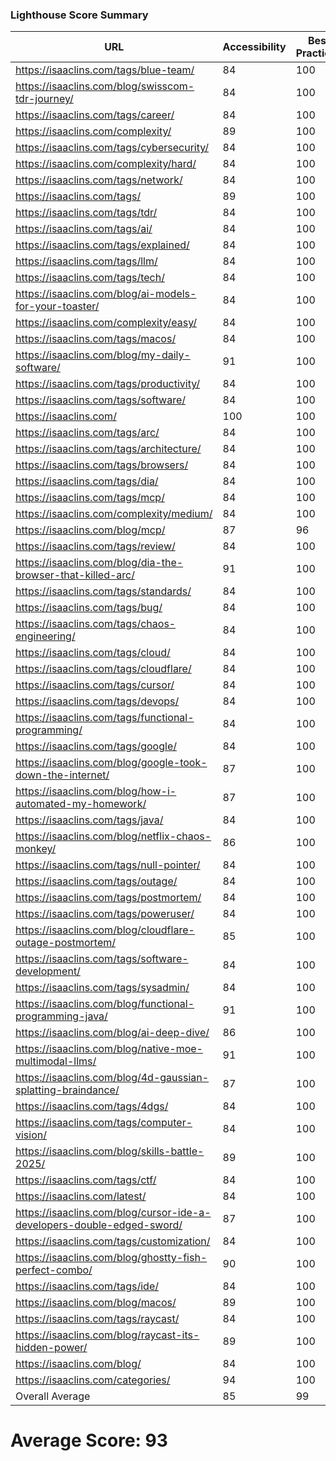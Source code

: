 ### Lighthouse Score Summary
| URL | Accessibility | Best Practices | Performance | SEO |
|-----|---------------|----------------|-------------|-----|
| https://isaaclins.com/tags/blue-team/ | 84 | 100 | 96 | 100 |
| https://isaaclins.com/blog/swisscom-tdr-journey/ | 84 | 100 | 39 | 100 |
| https://isaaclins.com/tags/career/ | 84 | 100 | 100 | 100 |
| https://isaaclins.com/complexity/ | 89 | 100 | 100 | 100 |
| https://isaaclins.com/tags/cybersecurity/ | 84 | 100 | 100 | 100 |
| https://isaaclins.com/complexity/hard/ | 84 | 100 | 100 | 100 |
| https://isaaclins.com/tags/network/ | 84 | 100 | 100 | 100 |
| https://isaaclins.com/tags/ | 89 | 100 | 100 | 100 |
| https://isaaclins.com/tags/tdr/ | 84 | 100 | 100 | 100 |
| https://isaaclins.com/tags/ai/ | 84 | 100 | 100 | 100 |
| https://isaaclins.com/tags/explained/ | 84 | 100 | 100 | 100 |
| https://isaaclins.com/tags/llm/ | 84 | 100 | 100 | 100 |
| https://isaaclins.com/tags/tech/ | 84 | 100 | 100 | 100 |
| https://isaaclins.com/blog/ai-models-for-your-toaster/ | 84 | 100 | 36 | 100 |
| https://isaaclins.com/complexity/easy/ | 84 | 100 | 100 | 100 |
| https://isaaclins.com/tags/macos/ | 84 | 100 | 100 | 100 |
| https://isaaclins.com/blog/my-daily-software/ | 91 | 100 | 100 | 100 |
| https://isaaclins.com/tags/productivity/ | 84 | 100 | 100 | 100 |
| https://isaaclins.com/tags/software/ | 84 | 100 | 100 | 100 |
| https://isaaclins.com/ | 100 | 100 | 100 | 100 |
| https://isaaclins.com/tags/arc/ | 84 | 100 | 100 | 100 |
| https://isaaclins.com/tags/architecture/ | 84 | 100 | 100 | 100 |
| https://isaaclins.com/tags/browsers/ | 84 | 100 | 100 | 100 |
| https://isaaclins.com/tags/dia/ | 84 | 100 | 100 | 100 |
| https://isaaclins.com/tags/mcp/ | 84 | 100 | 100 | 100 |
| https://isaaclins.com/complexity/medium/ | 84 | 100 | 100 | 100 |
| https://isaaclins.com/blog/mcp/ | 87 | 96 | 38 | 100 |
| https://isaaclins.com/tags/review/ | 84 | 100 | 100 | 100 |
| https://isaaclins.com/blog/dia-the-browser-that-killed-arc/ | 91 | 100 | 43 | 100 |
| https://isaaclins.com/tags/standards/ | 84 | 100 | 100 | 100 |
| https://isaaclins.com/tags/bug/ | 84 | 100 | 100 | 100 |
| https://isaaclins.com/tags/chaos-engineering/ | 84 | 100 | 100 | 100 |
| https://isaaclins.com/tags/cloud/ | 84 | 100 | 80 | 100 |
| https://isaaclins.com/tags/cloudflare/ | 84 | 100 | 100 | 100 |
| https://isaaclins.com/tags/cursor/ | 84 | 100 | 100 | 100 |
| https://isaaclins.com/tags/devops/ | 84 | 100 | 100 | 100 |
| https://isaaclins.com/tags/functional-programming/ | 84 | 100 | 100 | 100 |
| https://isaaclins.com/tags/google/ | 84 | 100 | 100 | 100 |
| https://isaaclins.com/blog/google-took-down-the-internet/ | 87 | 100 | 37 | 100 |
| https://isaaclins.com/blog/how-i-automated-my-homework/ | 87 | 100 | 43 | 100 |
| https://isaaclins.com/tags/java/ | 84 | 100 | 100 | 100 |
| https://isaaclins.com/blog/netflix-chaos-monkey/ | 86 | 100 | 40 | 100 |
| https://isaaclins.com/tags/null-pointer/ | 84 | 100 | 100 | 100 |
| https://isaaclins.com/tags/outage/ | 84 | 100 | 100 | 100 |
| https://isaaclins.com/tags/postmortem/ | 84 | 100 | 100 | 100 |
| https://isaaclins.com/tags/poweruser/ | 84 | 100 | 100 | 100 |
| https://isaaclins.com/blog/cloudflare-outage-postmortem/ | 85 | 100 | 43 | 100 |
| https://isaaclins.com/tags/software-development/ | 84 | 100 | 100 | 100 |
| https://isaaclins.com/tags/sysadmin/ | 84 | 100 | 100 | 100 |
| https://isaaclins.com/blog/functional-programming-java/ | 91 | 100 | 43 | 100 |
| https://isaaclins.com/blog/ai-deep-dive/ | 86 | 100 | 34 | 100 |
| https://isaaclins.com/blog/native-moe-multimodal-llms/ | 91 | 100 | 41 | 100 |
| https://isaaclins.com/blog/4d-gaussian-splatting-braindance/ | 87 | 100 | 46 | 100 |
| https://isaaclins.com/tags/4dgs/ | 84 | 100 | 80 | 100 |
| https://isaaclins.com/tags/computer-vision/ | 84 | 100 | 100 | 100 |
| https://isaaclins.com/blog/skills-battle-2025/ | 89 | 100 | 100 | 100 |
| https://isaaclins.com/tags/ctf/ | 84 | 100 | 100 | 100 |
| https://isaaclins.com/latest/ | 84 | 100 | 43 | 100 |
| https://isaaclins.com/blog/cursor-ide-a-developers-double-edged-sword/ | 87 | 100 | 100 | 100 |
| https://isaaclins.com/tags/customization/ | 84 | 100 | 100 | 100 |
| https://isaaclins.com/blog/ghostty-fish-perfect-combo/ | 90 | 100 | 100 | 100 |
| https://isaaclins.com/tags/ide/ | 84 | 100 | 100 | 100 |
| https://isaaclins.com/blog/macos/ | 89 | 100 | 80 | 100 |
| https://isaaclins.com/tags/raycast/ | 84 | 100 | 100 | 100 |
| https://isaaclins.com/blog/raycast-its-hidden-power/ | 89 | 100 | 100 | 100 |
| https://isaaclins.com/blog/ | 84 | 100 | 100 | 100 |
| https://isaaclins.com/categories/ | 94 | 100 | 100 | 100 |
| Overall Average | 85 | 99 | 87 | 100 |

# Average Score: 93
